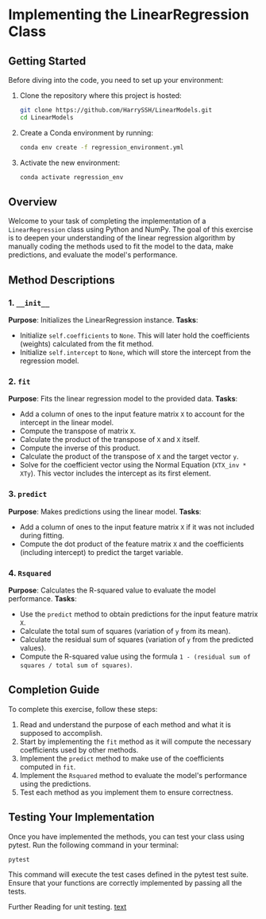 # Implementing the LinearRegression Class

## Getting Started
Before diving into the code, you need to set up your environment:

1. Clone the repository where this project is hosted:
   ```bash
   git clone https://github.com/HarrySSH/LinearModels.git
   cd LinearModels
   ```
2. Create a Conda environment by running:
   ```bash
   conda env create -f regression_environment.yml
   ```
3. Activate the new environment:
   ```bash
   conda activate regression_env
   ```



## Overview
Welcome to your task of completing the implementation of a `LinearRegression` class using Python and NumPy. The goal of this exercise is to deepen your understanding of the linear regression algorithm by manually coding the methods used to fit the model to the data, make predictions, and evaluate the model's performance.

## Method Descriptions

### 1. `__init__`
**Purpose**: Initializes the LinearRegression instance.
**Tasks**:
  - Initialize `self.coefficients` to `None`. This will later hold the coefficients (weights) calculated from the fit method.
  - Initialize `self.intercept` to `None`, which will store the intercept from the regression model.

### 2. `fit`
**Purpose**: Fits the linear regression model to the provided data.
**Tasks**:
  - Add a column of ones to the input feature matrix `X` to account for the intercept in the linear model.
  - Compute the transpose of matrix `X`.
  - Calculate the product of the transpose of `X` and `X` itself.
  - Compute the inverse of this product.
  - Calculate the product of the transpose of `X` and the target vector `y`.
  - Solve for the coefficient vector using the Normal Equation (`XTX_inv * XTy`). This vector includes the intercept as its first element.

### 3. `predict`
**Purpose**: Makes predictions using the linear model.
**Tasks**:
  - Add a column of ones to the input feature matrix `X` if it was not included during fitting.
  - Compute the dot product of the feature matrix `X` and the coefficients (including intercept) to predict the target variable.

### 4. `Rsquared`
**Purpose**: Calculates the R-squared value to evaluate the model performance.
**Tasks**:
  - Use the `predict` method to obtain predictions for the input feature matrix `X`.
  - Calculate the total sum of squares (variation of `y` from its mean).
  - Calculate the residual sum of squares (variation of `y` from the predicted values).
  - Compute the R-squared value using the formula `1 - (residual sum of squares / total sum of squares)`.

## Completion Guide
To complete this exercise, follow these steps:
1. Read and understand the purpose of each method and what it is supposed to accomplish.
2. Start by implementing the `fit` method as it will compute the necessary coefficients used by other methods.
3. Implement the `predict` method to make use of the coefficients computed in `fit`.
4. Implement the `Rsquared` method to evaluate the model's performance using the predictions.
5. Test each method as you implement them to ensure correctness.

## Testing Your Implementation
Once you have implemented the methods, you can test your class using pytest. Run the following command in your terminal:
```bash
pytest
```
This command will execute the test cases defined in the pytest test suite. Ensure that your functions are correctly implemented by passing all the tests.

Further Reading for unit testing.
[text](https://docs.pytest.org/en/stable/)
